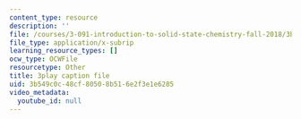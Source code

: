 ```yaml
---
content_type: resource
description: ''
file: /courses/3-091-introduction-to-solid-state-chemistry-fall-2018/3b549c0c48cf80508b516e2f3e1e6285_L0b9wq0js4I.srt
file_type: application/x-subrip
learning_resource_types: []
ocw_type: OCWFile
resourcetype: Other
title: 3play caption file
uid: 3b549c0c-48cf-8050-8b51-6e2f3e1e6285
video_metadata:
  youtube_id: null
---
```

